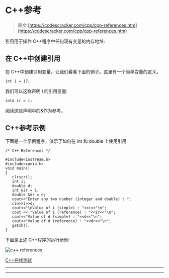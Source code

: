 # C++参考

> 原文:[https://codescracker.com/cpp/cpp-references.htm](https://codescracker.com/cpp/cpp-references.htm)

引用用于操作 C++程序中任何现有变量的内存地址:

## 在 C++中创建引用

在 C++中创建引用变量。让我们看看下面的例子。这里有一个简单变量的定义。

```
int i = 17;
```

我们可以这样声明 I 的引用变量:

```
int& ir = i;
```

阅读这些声明中的&作为参考。

## C++参考示例

下面是一个示例程序，演示了如何在 int 和 double 上使用引用:

```
/* C++ References */

#include<iostream.h>
#include<conio.h>
void main()
{
   clrscr();
   int i;
   double d;
   int &ir = i;
   double &dr = d;
   cout<<"Enter any two number (integer and double) : ";
   cin>>i>>d;
   cout<<"\nValue of i (simple) : "<<i<<"\n";
   cout << "Value of i (reference) : "<<ir<<"\n";
   cout<<"Value of d (simple) : "<<d<<"\n";
   cout<<"Value of d (reference) : "<<dr<<"\n";
   getch();
}
```

下面是上述 C++程序的运行示例:

![c++ references](../Images/c87b2b18a370a642ead7b55baa064265.png)

[C++在线测试](/exam/showtest.php?subid=3)

* * *

* * *